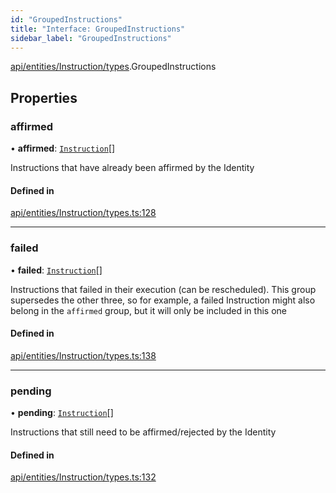 ```yaml
---
id: "GroupedInstructions"
title: "Interface: GroupedInstructions"
sidebar_label: "GroupedInstructions"
---
```


[api/entities/Instruction/types](../../../../../../modules/API/Entities/Instruction/Types/Types.md).GroupedInstructions

## Properties

### affirmed

• **affirmed**: [`Instruction`](../../../../../../classes/API/Entities/Instruction/Instruction.md)[]

Instructions that have already been affirmed by the Identity

#### Defined in

[api/entities/Instruction/types.ts:128](https://github.com/PolymeshAssociation/polymesh-sdk/blob/8a9e72221/src/api/entities/Instruction/types.ts#L128)

___

### failed

• **failed**: [`Instruction`](../../../../../../classes/API/Entities/Instruction/Instruction.md)[]

Instructions that failed in their execution (can be rescheduled).
  This group supersedes the other three, so for example, a failed Instruction
  might also belong in the `affirmed` group, but it will only be included in this one

#### Defined in

[api/entities/Instruction/types.ts:138](https://github.com/PolymeshAssociation/polymesh-sdk/blob/8a9e72221/src/api/entities/Instruction/types.ts#L138)

___

### pending

• **pending**: [`Instruction`](../../../../../../classes/API/Entities/Instruction/Instruction.md)[]

Instructions that still need to be affirmed/rejected by the Identity

#### Defined in

[api/entities/Instruction/types.ts:132](https://github.com/PolymeshAssociation/polymesh-sdk/blob/8a9e72221/src/api/entities/Instruction/types.ts#L132)
